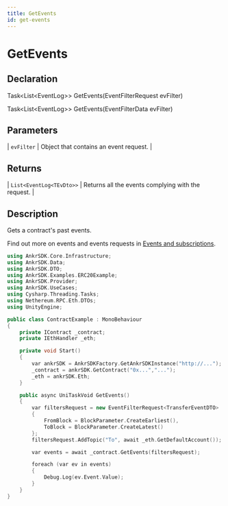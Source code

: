 ```yaml
---
title: GetEvents
id: get-events
---
```


# GetEvents

## Declaration

Task<List<EventLog<TEvDto>>> GetEvents<TEvDto>(EventFilterRequest<TEvDto> evFilter)

Task<List<EventLog<TEvDto>>> GetEvents<TEvDto>(EventFilterData evFilter)

## Parameters

| `evFilter` | Object that contains an event request. |

## Returns

| `List<EventLog<TEvDto>>` | Returns all the events complying with the request. |

## Description

Gets a contract's past events.

Find out more on events and events requests in [Events and subscriptions](/game/unity/api-reference/ankr-sdk-wrapper/events-and-subscriptions#event-nature).

```C++
using AnkrSDK.Core.Infrastructure;
using AnkrSDK.Data;
using AnkrSDK.DTO;
using AnkrSDK.Examples.ERC20Example;
using AnkrSDK.Provider;
using AnkrSDK.UseCases;
using Cysharp.Threading.Tasks;
using Nethereum.RPC.Eth.DTOs;
using UnityEngine;

public class ContractExample : MonoBehaviour
{
	private IContract _contract;
	private IEthHandler _eth;

	private void Start()
	{
		var ankrSDK = AnkrSDKFactory.GetAnkrSDKInstance("http://...");
		_contract = ankrSDK.GetContract("0x...","...");
		_eth = ankrSDK.Eth;
	}

	public async UniTaskVoid GetEvents()
	{
		var filtersRequest = new EventFilterRequest<TransferEventDTO>
		{
			FromBlock = BlockParameter.CreateEarliest(),
			ToBlock = BlockParameter.CreateLatest()
		};
		filtersRequest.AddTopic("To", await _eth.GetDefaultAccount());

		var events = await _contract.GetEvents(filtersRequest);

		foreach (var ev in events)
		{
			Debug.Log(ev.Event.Value);
		}
	}
}
```


